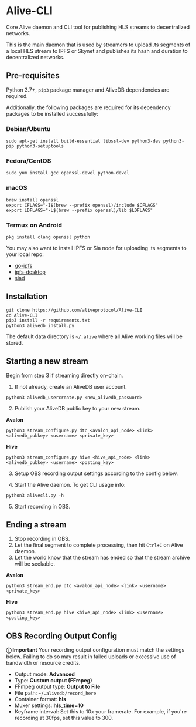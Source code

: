 # Alive-CLI

Core Alive daemon and CLI tool for publishing HLS streams to decentralized networks.

This is the main daemon that is used by streamers to upload .ts segments of a local HLS stream to IPFS or Skynet and publishes its hash and duration to decentralized networks.

## Pre-requisites

Python 3.7+, `pip3` package manager and AliveDB dependencies are required.

Additionally, the following packages are required for its dependency packages to be installed successfully:

### Debian/Ubuntu

```
sudo apt-get install build-essential libssl-dev python3-dev python3-pip python3-setuptools
```

### Fedora/CentOS

```
sudo yum install gcc openssl-devel python-devel
```

### macOS

```
brew install openssl
export CFLAGS="-I$(brew --prefix openssl)/include $CFLAGS"
export LDFLAGS="-L$(brew --prefix openssl)/lib $LDFLAGS"
```

### Termux on Android

```
pkg install clang openssl python
```

You may also want to install IPFS or Sia node for uploading .ts segments to your local repo:
* [go-ipfs](https://dist.ipfs.io/#go-ipfs)
* [ipfs-desktop](https://github.com/ipfs-shipyard/ipfs-desktop/releases)
* [siad](https://sia.tech/get-started)

## Installation

```
git clone https://github.com/aliveprotocol/Alive-CLI
cd Alive-CLI
pip3 install -r requirements.txt
python3 alivedb_install.py
```

The default data directory is `~/.alive` where all Alive working files will be stored.

## Starting a new stream

Begin from step 3 if streaming directly on-chain.

1. If not already, create an AliveDB user account.
```
python3 alivedb_usercreate.py <new_alivedb_password>
```

2. Publish your AliveDB public key to your new stream.

**Avalon**
```
python3 stream_configure.py dtc <avalon_api_node> <link> <alivedb_pubkey> <username> <private_key>
```

**Hive**
```
python3 stream_configure.py hive <hive_api_node> <link> <alivedb_pubkey> <username> <posting_key>
```

3. Setup OBS recording output settings according to the config below.

4. Start the Alive daemon. To get CLI usage info:
```
python3 alivecli.py -h
```

5. Start recording in OBS.

## Ending a stream

1. Stop recording in OBS.
2. Let the final segment to complete processing, then hit `Ctrl+C` on Alive daemon.
3. Let the world know that the stream has ended so that the stream archive will be seekable.

**Avalon**
```
python3 stream_end.py dtc <avalon_api_node> <link> <username> <private_key>
```

**Hive**
```
python3 stream_end.py hive <hive_api_node> <link> <username> <posting_key>
```

## OBS Recording Output Config

**ⓘ Important**
Your recording output configuration must match the settings below. Failing to do so may result in failed uploads or excessive use of bandwidth or resource credits.

- Output mode: **Advanced**
- Type: **Custom output (FFmpeg)**
- FFmpeg output type: **Output to File**
- File path: `~/.alivedb/record_here`
- Container format: **hls**
- Muxer settings: **hls_time=10**
- Keyframe interval: Set this to 10x your framerate. For example, if you're recording at 30fps, set this value to 300.

